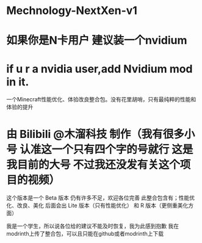 # Mechnology-NextXen-v1
# 如果你是N卡用户 建议装一个nvidium
# if u r a nvidia user,add Nvidium mod in it.
一个Minecraft性能优化、体验改良整合包。没有花里胡哨，只有最纯粹的性能和体验的提升
# 由 Bilibili @木溜科技 制作（我有很多小号 认准这一个只有四个字的号就行 这是我目前的大号 不过我还没发有关这个项目的视频）
这个版本是一个 Beta 版本 仍有许多不足，欢迎各位完善
此整合包含有；性能优化、改良、美化
后面会出 Lite 版本（只有性能优化） 和 R 版本（更侧重美化方面）

我是一个学生，所以说各位给的建议不能及时恢复，我为此感到抱歉
我在modrinth上传了整合包，可以且只能在github或者modrinth上下载
